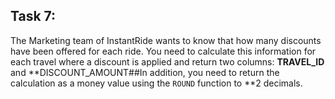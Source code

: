 ## Task 7:

The Marketing team of InstantRide wants to know that how many discounts have been offered for each ride. You need to calculate this information for each travel where a discount is applied and return two columns: **TRAVEL_ID** and **DISCOUNT_AMOUNT##In addition, you need to return the calculation as a money value using the `ROUND` function to **2 decimals.
